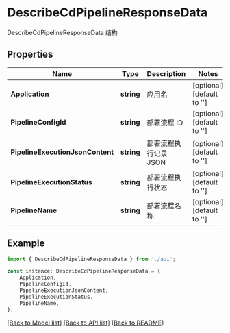 # DescribeCdPipelineResponseData

DescribeCdPipelineResponseData 结构

## Properties

Name | Type | Description | Notes
------------ | ------------- | ------------- | -------------
**Application** | **string** | 应用名 | [optional] [default to '']
**PipelineConfigId** | **string** | 部署流程 ID | [optional] [default to '']
**PipelineExecutionJsonContent** | **string** | 部署流程执行记录 JSON | [optional] [default to '']
**PipelineExecutionStatus** | **string** | 部署流程执行状态 | [optional] [default to '']
**PipelineName** | **string** | 部署流程名称 | [optional] [default to '']

## Example

```typescript
import { DescribeCdPipelineResponseData } from './api';

const instance: DescribeCdPipelineResponseData = {
    Application,
    PipelineConfigId,
    PipelineExecutionJsonContent,
    PipelineExecutionStatus,
    PipelineName,
};
```

[[Back to Model list]](../README.md#documentation-for-models) [[Back to API list]](../README.md#documentation-for-api-endpoints) [[Back to README]](../README.md)
